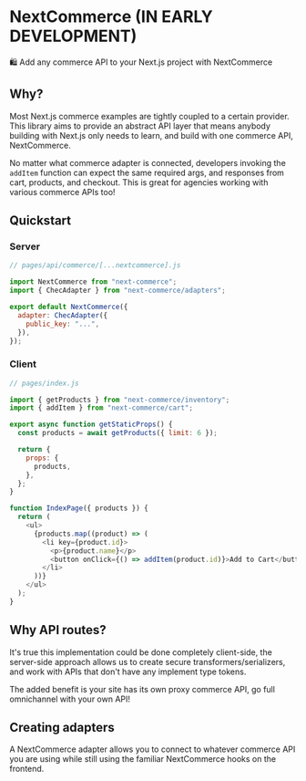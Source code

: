 # NextCommerce (IN EARLY DEVELOPMENT)

🛍 Add any commerce API to your Next.js project with NextCommerce

## Why?

Most Next.js commerce examples are tightly coupled to a certain provider. This library aims to provide an abstract API layer that means anybody building with Next.js only needs to learn, and build with one commerce API, NextCommerce.

No matter what commerce adapter is connected, developers invoking the `addItem` function can expect the same required args, and responses from cart, products, and checkout. This is great for agencies working with various commerce APIs too!

## Quickstart

### Server

```js
// pages/api/commerce/[...nextcommerce].js

import NextCommerce from "next-commerce";
import { ChecAdapter } from "next-commerce/adapters";

export default NextCommerce({
  adapter: ChecAdapter({
    public_key: "...",
  }),
});
```

### Client

```js
// pages/index.js

import { getProducts } from "next-commerce/inventory";
import { addItem } from "next-commerce/cart";

export async function getStaticProps() {
  const products = await getProducts({ limit: 6 });

  return {
    props: {
      products,
    },
  };
}

function IndexPage({ products }) {
  return (
    <ul>
      {products.map((product) => (
        <li key={product.id}>
          <p>{product.name}</p>
          <button onClick={() => addItem(product.id)}>Add to Cart</button>
        </li>
      ))}
    </ul>
  );
}
```

## Why API routes?

It's true this implementation could be done completely client-side, the server-side approach allows us to create secure transformers/serializers, and work with APIs that don't have any implement type tokens.

The added benefit is your site has its own proxy commerce API, go full omnichannel with your own API!

## Creating adapters

A NextCommerce adapter allows you to connect to whatever commerce API you are using while still using the familiar NextCommerce hooks on the frontend.
